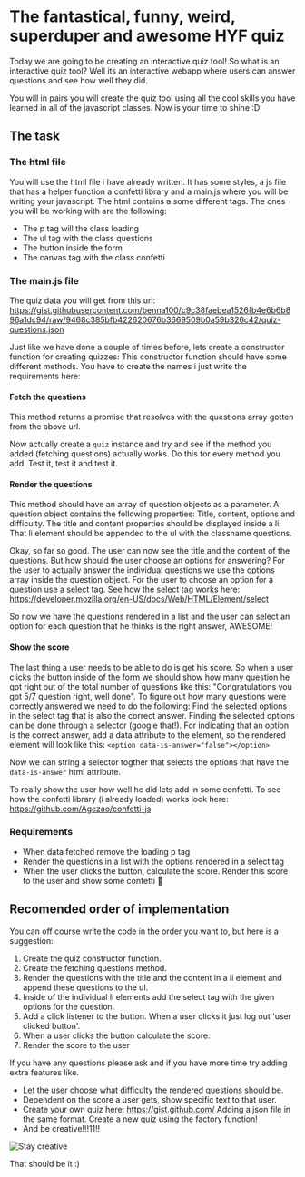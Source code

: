 # The fantastical, funny, weird, superduper and awesome HYF quiz

Today we are going to be creating an interactive quiz tool! So what is an interactive quiz tool? Well its an interactive webapp where users can answer questions and see how well they did. 

You will in pairs you will create the quiz tool using all the cool skills you have learned in all of the javascript classes. Now is your time to shine :D

## The task

### The html file
You will use the html file i have already written. It has some styles, a js file that has a helper function a confetti library and a main.js where you will be writing your javascript. 
The html contains a some different tags. The ones you will be working with are the following:
* The p tag will the class loading
* The ul tag with the class questions
* The button inside the form
* The canvas tag with the class confetti

### The main.js file
The quiz data you will get from this url: https://gist.githubusercontent.com/benna100/c9c38faebea1526fb4e6b6b896a1dc94/raw/9468c385bfb422620676b3669509b0a59b326c42/quiz-questions.json


Just like we have done a couple of times before, lets create a constructor function for creating quizzes:
This constructor function should have some different methods. You have to create the names i just write the requirements here:

#### Fetch the questions
This method returns a promise that resolves with the questions array gotten from the above url.

Now actually create a `quiz` instance and try and see if the method you added (fetching questions) actually works. Do this for every method you add. Test it, test it and test it.

#### Render the questions
This method should have an array of question objects as a parameter. A question object contains the following properties: Title, content, options and difficulty. The title and content properties should be displayed inside a li. That li element should be appended to the ul with the classname questions. 

Okay, so far so good. The user can now see the title and the content of the questions. But how should the user choose an options for answering? For the user to actually answer the individual questions we use the options array inside the question object. For the user to choose an option for a question use a select tag. See how the select tag works here: https://developer.mozilla.org/en-US/docs/Web/HTML/Element/select

So now we have the questions rendered in a list and the user can select an option for each question that he thinks is the right answer, AWESOME!

#### Show the score
The last thing a user needs to be able to do is get his score. So when a user clicks the button inside of the form we should show how many question he got right out of the total number of questions like this: "Congratulations you got 5/7 question right, well done". 
To figure out how many questions were correctly answered we need to do the following: Find the selected options in the select tag that is also the correct answer. Finding the selected options can be done through a selector (google that!). For indicating that an option is the correct answer, add a data attribute to the element, so the rendered element will look like this: `<option data-is-answer="false"></option>`

Now we can string a selector togther that selects the options that have the `data-is-answer` html attribute. 

To really show the user how well he did lets add in some confetti.
To see how the confetti library (i already loaded) works look here: https://github.com/Agezao/confetti-js

### Requirements
* When data fetched remove the loading p tag
* Render the questions in a list with the options rendered in a select tag
* When the user clicks the button, calculate the score. Render this score to the user and show some confetti 🎉

## Recomended order of implementation
You can off course write the code in the order you want to, but here is a suggestion:
1. Create the quiz constructor function. 
1. Create the fetching questions method.
1. Render the questions with the title and the content in a li element and append these questions to the ul.
2. Inside of the individual li elements add the select tag with the given options for the question.
3. Add a click listener to the button. When a user clicks it just log out 'user clicked button'.
4. When a user clicks the button calculate the score.
6. Render the score to the user

If you have any questions please ask and if you have more time try adding extra features like. 
* Let the user choose what difficulty the rendered questions should be. 
* Dependent on the score a user gets, show specific text to that user. 
* Create your own quiz here: https://gist.github.com/ Adding a json file in the same format. Create a new quiz using the factory function!
* And be creative!!!11!!

![Stay creative](https://media.giphy.com/media/3oEduXdm2gjnrsJBOo/giphy.gif)

That should be it :)
